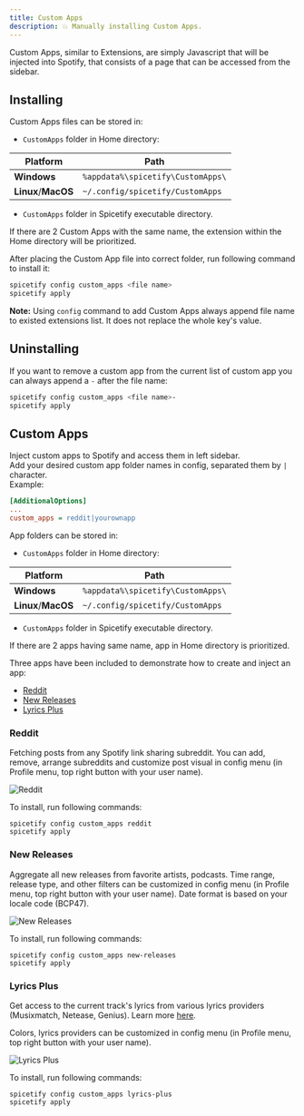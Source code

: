 ```yaml
---
title: Custom Apps
description: 💥 Manually installing Custom Apps.
---
```


Custom Apps, similar to Extensions, are simply Javascript that will be injected into Spotify, that consists of a page that can be accessed from the sidebar.

## Installing

Custom Apps files can be stored in:

- `CustomApps` folder in Home directory:

| Platform            | Path                                   |
| ------------------- | -------------------------------------- |
| **Windows**         | `%appdata%\spicetify\CustomApps\`      |
| **Linux**/**MacOS** | `~/.config/spicetify/CustomApps`       |

- `CustomApps` folder in Spicetify executable directory.

If there are 2 Custom Apps with the same name, the extension within the Home directory will be prioritized.

After placing the Custom App file into correct folder, run following command to install it:

```bash
spicetify config custom_apps <file name>
spicetify apply
```

**Note:** Using `config` command to add Custom Apps always append file name to existed extensions list. It does not replace the whole key's value.

## Uninstalling

If you want to remove a custom app from the current list of custom app you can always append a `-` after the file name:

```bash
spicetify config custom_apps <file name>-
spicetify apply
```

## Custom Apps

Inject custom apps to Spotify and access them in left sidebar.  
Add your desired custom app folder names in config, separated them by `|` character.  
Example:

```ini
[AdditionalOptions]
...
custom_apps = reddit|yourownapp
```

App folders can be stored in:

- `CustomApps` folder in Home directory:

| Platform            | Path                                   |
| ------------------- | -------------------------------------- |
| **Windows**         | `%appdata%\spicetify\CustomApps\`      |
| **Linux**/**MacOS** | `~/.config/spicetify/CustomApps`       |

- `CustomApps` folder in Spicetify executable directory.

If there are 2 apps having same name, app in Home directory is prioritized.

Three apps have been included to demonstrate how to create and inject an app:

- [Reddit](#reddit)
- [New Releases](#new-releases)
- [Lyrics Plus](#lyrics-plus)

### Reddit

Fetching posts from any Spotify link sharing subreddit. You can add, remove, arrange subreddits and customize post visual in config menu (in Profile menu, top right button with your user name).

![Reddit](https://i.imgur.com/MC3tpNZ.png)

To install, run following commands:

```
spicetify config custom_apps reddit
spicetify apply
```

### New Releases

Aggregate all new releases from favorite artists, podcasts. Time range, release type, and other filters can be customized in config menu (in Profile menu, top right button with your user name). Date format is based on your locale code (BCP47).

![New Releases](https://i.imgur.com/MP9dTjt.png)

To install, run following commands:

```
spicetify config custom_apps new-releases
spicetify apply
```

### Lyrics Plus

Get access to the current track's lyrics from various lyrics providers (Musixmatch, Netease, Genius). Learn more [here](https://github.com/spicetify/cli/tree/main/CustomApps/lyrics-plus).

Colors, lyrics providers can be customized in config menu (in Profile menu, top right button with your user name).

![Lyrics Plus](https://i.imgur.com/WtD080A.png)

To install, run following commands:

```
spicetify config custom_apps lyrics-plus
spicetify apply
```
